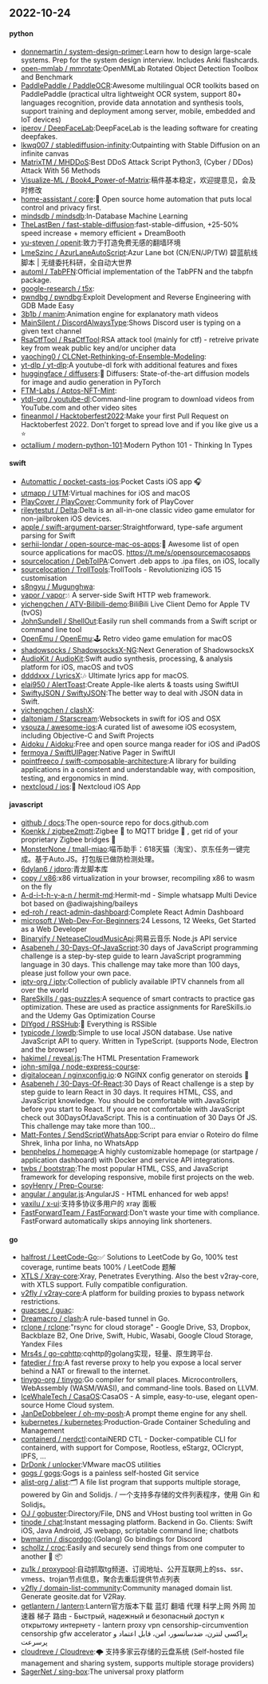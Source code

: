 ## 2022-10-24

#### python
* [donnemartin / system-design-primer](https://github.com/donnemartin/system-design-primer):Learn how to design large-scale systems. Prep for the system design interview. Includes Anki flashcards.
* [open-mmlab / mmrotate](https://github.com/open-mmlab/mmrotate):OpenMMLab Rotated Object Detection Toolbox and Benchmark
* [PaddlePaddle / PaddleOCR](https://github.com/PaddlePaddle/PaddleOCR):Awesome multilingual OCR toolkits based on PaddlePaddle (practical ultra lightweight OCR system, support 80+ languages recognition, provide data annotation and synthesis tools, support training and deployment among server, mobile, embedded and IoT devices)
* [iperov / DeepFaceLab](https://github.com/iperov/DeepFaceLab):DeepFaceLab is the leading software for creating deepfakes.
* [lkwq007 / stablediffusion-infinity](https://github.com/lkwq007/stablediffusion-infinity):Outpainting with Stable Diffusion on an infinite canvas
* [MatrixTM / MHDDoS](https://github.com/MatrixTM/MHDDoS):Best DDoS Attack Script Python3, (Cyber / DDos) Attack With 56 Methods
* [Visualize-ML / Book4_Power-of-Matrix](https://github.com/Visualize-ML/Book4_Power-of-Matrix):稿件基本稳定，欢迎提意见，会及时修改
* [home-assistant / core](https://github.com/home-assistant/core):🏡
Open source home automation that puts local control and privacy first.
* [mindsdb / mindsdb](https://github.com/mindsdb/mindsdb):In-Database Machine Learning
* [TheLastBen / fast-stable-diffusion](https://github.com/TheLastBen/fast-stable-diffusion):fast-stable-diffusion, +25-50% speed increase + memory efficient + DreamBooth
* [yu-steven / openit](https://github.com/yu-steven/openit):致力于打造免费无感的翻墙环境
* [LmeSzinc / AzurLaneAutoScript](https://github.com/LmeSzinc/AzurLaneAutoScript):Azur Lane bot (CN/EN/JP/TW) 碧蓝航线脚本 | 无缝委托科研，全自动大世界
* [automl / TabPFN](https://github.com/automl/TabPFN):Official implementation of the TabPFN and the tabpfn package.
* [google-research / t5x](https://github.com/google-research/t5x):
* [pwndbg / pwndbg](https://github.com/pwndbg/pwndbg):Exploit Development and Reverse Engineering with GDB Made Easy
* [3b1b / manim](https://github.com/3b1b/manim):Animation engine for explanatory math videos
* [MainSilent / DiscordAlwaysType](https://github.com/MainSilent/DiscordAlwaysType):Shows Discord user is typing on a given text channel
* [RsaCtfTool / RsaCtfTool](https://github.com/RsaCtfTool/RsaCtfTool):RSA attack tool (mainly for ctf) - retreive private key from weak public key and/or uncipher data
* [yaoching0 / CLCNet-Rethinking-of-Ensemble-Modeling](https://github.com/yaoching0/CLCNet-Rethinking-of-Ensemble-Modeling):
* [yt-dlp / yt-dlp](https://github.com/yt-dlp/yt-dlp):A youtube-dl fork with additional features and fixes
* [huggingface / diffusers](https://github.com/huggingface/diffusers):🤗
Diffusers: State-of-the-art diffusion models for image and audio generation in PyTorch
* [FTM-Labs / Aptos-NFT-Mint](https://github.com/FTM-Labs/Aptos-NFT-Mint):
* [ytdl-org / youtube-dl](https://github.com/ytdl-org/youtube-dl):Command-line program to download videos from YouTube.com and other video sites
* [fineanmol / Hacktoberfest2022](https://github.com/fineanmol/Hacktoberfest2022):Make your first Pull Request on Hacktoberfest 2022. Don't forget to spread love and if you like give us a
⭐️
* [octallium / modern-python-101](https://github.com/octallium/modern-python-101):Modern Python 101 - Thinking In Types

#### swift
* [Automattic / pocket-casts-ios](https://github.com/Automattic/pocket-casts-ios):Pocket Casts iOS app
🎧
* [utmapp / UTM](https://github.com/utmapp/UTM):Virtual machines for iOS and macOS
* [PlayCover / PlayCover](https://github.com/PlayCover/PlayCover):Community fork of PlayCover
* [rileytestut / Delta](https://github.com/rileytestut/Delta):Delta is an all-in-one classic video game emulator for non-jailbroken iOS devices.
* [apple / swift-argument-parser](https://github.com/apple/swift-argument-parser):Straightforward, type-safe argument parsing for Swift
* [serhii-londar / open-source-mac-os-apps](https://github.com/serhii-londar/open-source-mac-os-apps):🚀
Awesome list of open source applications for macOS. https://t.me/s/opensourcemacosapps
* [sourcelocation / DebToIPA](https://github.com/sourcelocation/DebToIPA):Convert .deb apps to .ipa files, on iOS, locally
* [sourcelocation / TrollTools](https://github.com/sourcelocation/TrollTools):TrollTools - Revolutionizing iOS 15 customisation
* [s8ngyu / Mugunghwa](https://github.com/s8ngyu/Mugunghwa):
* [vapor / vapor](https://github.com/vapor/vapor):💧
A server-side Swift HTTP web framework.
* [yichengchen / ATV-Bilibili-demo](https://github.com/yichengchen/ATV-Bilibili-demo):BiliBili Live Client Demo for Apple TV (tvOS)
* [JohnSundell / ShellOut](https://github.com/JohnSundell/ShellOut):Easily run shell commands from a Swift script or command line tool
* [OpenEmu / OpenEmu](https://github.com/OpenEmu/OpenEmu):🕹
Retro video game emulation for macOS
* [shadowsocks / ShadowsocksX-NG](https://github.com/shadowsocks/ShadowsocksX-NG):Next Generation of ShadowsocksX
* [AudioKit / AudioKit](https://github.com/AudioKit/AudioKit):Swift audio synthesis, processing, & analysis platform for iOS, macOS and tvOS
* [ddddxxx / LyricsX](https://github.com/ddddxxx/LyricsX):🎶
Ultimate lyrics app for macOS.
* [elai950 / AlertToast](https://github.com/elai950/AlertToast):Create Apple-like alerts & toasts using SwiftUI
* [SwiftyJSON / SwiftyJSON](https://github.com/SwiftyJSON/SwiftyJSON):The better way to deal with JSON data in Swift.
* [yichengchen / clashX](https://github.com/yichengchen/clashX):
* [daltoniam / Starscream](https://github.com/daltoniam/Starscream):Websockets in swift for iOS and OSX
* [vsouza / awesome-ios](https://github.com/vsouza/awesome-ios):A curated list of awesome iOS ecosystem, including Objective-C and Swift Projects
* [Aidoku / Aidoku](https://github.com/Aidoku/Aidoku):Free and open source manga reader for iOS and iPadOS
* [fermoya / SwiftUIPager](https://github.com/fermoya/SwiftUIPager):Native Pager in SwiftUI
* [pointfreeco / swift-composable-architecture](https://github.com/pointfreeco/swift-composable-architecture):A library for building applications in a consistent and understandable way, with composition, testing, and ergonomics in mind.
* [nextcloud / ios](https://github.com/nextcloud/ios):📱
Nextcloud iOS App

#### javascript
* [github / docs](https://github.com/github/docs):The open-source repo for docs.github.com
* [Koenkk / zigbee2mqtt](https://github.com/Koenkk/zigbee2mqtt):Zigbee
🐝
to MQTT bridge
🌉
, get rid of your proprietary Zigbee bridges
🔨
* [MonsterNone / tmall-miao](https://github.com/MonsterNone/tmall-miao):喵币助手：618天猫（淘宝）、京东任务一键完成。基于Auto.JS。打包版已做防检测处理。
* [6dylan6 / jdpro](https://github.com/6dylan6/jdpro):青龙脚本库
* [copy / v86](https://github.com/copy/v86):x86 virtualization in your browser, recompiling x86 to wasm on the fly
* [A-d-i-t-h-y-a-n / hermit-md](https://github.com/A-d-i-t-h-y-a-n/hermit-md):Hermit-md - Simple whatsapp Multi Device bot based on @adiwajshing/baileys
* [ed-roh / react-admin-dashboard](https://github.com/ed-roh/react-admin-dashboard):Complete React Admin Dashboard
* [microsoft / Web-Dev-For-Beginners](https://github.com/microsoft/Web-Dev-For-Beginners):24 Lessons, 12 Weeks, Get Started as a Web Developer
* [Binaryify / NeteaseCloudMusicApi](https://github.com/Binaryify/NeteaseCloudMusicApi):网易云音乐 Node.js API service
* [Asabeneh / 30-Days-Of-JavaScript](https://github.com/Asabeneh/30-Days-Of-JavaScript):30 days of JavaScript programming challenge is a step-by-step guide to learn JavaScript programming language in 30 days. This challenge may take more than 100 days, please just follow your own pace.
* [iptv-org / iptv](https://github.com/iptv-org/iptv):Collection of publicly available IPTV channels from all over the world
* [RareSkills / gas-puzzles](https://github.com/RareSkills/gas-puzzles):A sequence of smart contracts to practice gas optimization. These are used as practice assignments for RareSkills.io and the Udemy Gas Optimization Course
* [DIYgod / RSSHub](https://github.com/DIYgod/RSSHub):🍰
Everything is RSSible
* [typicode / lowdb](https://github.com/typicode/lowdb):Simple to use local JSON database. Use native JavaScript API to query. Written in TypeScript. (supports Node, Electron and the browser)
* [hakimel / reveal.js](https://github.com/hakimel/reveal.js):The HTML Presentation Framework
* [john-smilga / node-express-course](https://github.com/john-smilga/node-express-course):
* [digitalocean / nginxconfig.io](https://github.com/digitalocean/nginxconfig.io):⚙️
NGINX config generator on steroids
💉
* [Asabeneh / 30-Days-Of-React](https://github.com/Asabeneh/30-Days-Of-React):30 Days of React challenge is a step by step guide to learn React in 30 days. It requires HTML, CSS, and JavaScript knowledge. You should be comfortable with JavaScript before you start to React. If you are not comfortable with JavaScript check out 30DaysOfJavaScript. This is a continuation of 30 Days Of JS. This challenge may take more than 100…
* [Matt-Fontes / SendScriptWhatsApp](https://github.com/Matt-Fontes/SendScriptWhatsApp):Script para enviar o Roteiro do filme Shrek, linha por linha, no WhatsApp
* [benphelps / homepage](https://github.com/benphelps/homepage):A highly customizable homepage (or startpage / application dashboard) with Docker and service API integrations.
* [twbs / bootstrap](https://github.com/twbs/bootstrap):The most popular HTML, CSS, and JavaScript framework for developing responsive, mobile first projects on the web.
* [soyHenry / Prep-Course](https://github.com/soyHenry/Prep-Course):
* [angular / angular.js](https://github.com/angular/angular.js):AngularJS - HTML enhanced for web apps!
* [vaxilu / x-ui](https://github.com/vaxilu/x-ui):支持多协议多用户的 xray 面板
* [FastForwardTeam / FastForward](https://github.com/FastForwardTeam/FastForward):Don't waste your time with compliance. FastForward automatically skips annoying link shorteners.

#### go
* [halfrost / LeetCode-Go](https://github.com/halfrost/LeetCode-Go):✅
Solutions to LeetCode by Go, 100% test coverage, runtime beats 100% / LeetCode 题解
* [XTLS / Xray-core](https://github.com/XTLS/Xray-core):Xray, Penetrates Everything. Also the best v2ray-core, with XTLS support. Fully compatible configuration.
* [v2fly / v2ray-core](https://github.com/v2fly/v2ray-core):A platform for building proxies to bypass network restrictions.
* [guacsec / guac](https://github.com/guacsec/guac):
* [Dreamacro / clash](https://github.com/Dreamacro/clash):A rule-based tunnel in Go.
* [rclone / rclone](https://github.com/rclone/rclone):"rsync for cloud storage" - Google Drive, S3, Dropbox, Backblaze B2, One Drive, Swift, Hubic, Wasabi, Google Cloud Storage, Yandex Files
* [Mrs4s / go-cqhttp](https://github.com/Mrs4s/go-cqhttp):cqhttp的golang实现，轻量、原生跨平台.
* [fatedier / frp](https://github.com/fatedier/frp):A fast reverse proxy to help you expose a local server behind a NAT or firewall to the internet.
* [tinygo-org / tinygo](https://github.com/tinygo-org/tinygo):Go compiler for small places. Microcontrollers, WebAssembly (WASM/WASI), and command-line tools. Based on LLVM.
* [IceWhaleTech / CasaOS](https://github.com/IceWhaleTech/CasaOS):CasaOS - A simple, easy-to-use, elegant open-source Home Cloud system.
* [JanDeDobbeleer / oh-my-posh](https://github.com/JanDeDobbeleer/oh-my-posh):A prompt theme engine for any shell.
* [kubernetes / kubernetes](https://github.com/kubernetes/kubernetes):Production-Grade Container Scheduling and Management
* [containerd / nerdctl](https://github.com/containerd/nerdctl):contaiNERD CTL - Docker-compatible CLI for containerd, with support for Compose, Rootless, eStargz, OCIcrypt, IPFS, ...
* [DrDonk / unlocker](https://github.com/DrDonk/unlocker):VMware macOS utilities
* [gogs / gogs](https://github.com/gogs/gogs):Gogs is a painless self-hosted Git service
* [alist-org / alist](https://github.com/alist-org/alist):🗂️
A file list program that supports multiple storage, powered by Gin and Solidjs. / 一个支持多存储的文件列表程序，使用 Gin 和 Solidjs。
* [OJ / gobuster](https://github.com/OJ/gobuster):Directory/File, DNS and VHost busting tool written in Go
* [tinode / chat](https://github.com/tinode/chat):Instant messaging platform. Backend in Go. Clients: Swift iOS, Java Android, JS webapp, scriptable command line; chatbots
* [bwmarrin / discordgo](https://github.com/bwmarrin/discordgo):(Golang) Go bindings for Discord
* [schollz / croc](https://github.com/schollz/croc):Easily and securely send things from one computer to another
🐊
📦
* [zu1k / proxypool](https://github.com/zu1k/proxypool):自动抓取tg频道、订阅地址、公开互联网上的ss、ssr、vmess、trojan节点信息，聚合去重后提供节点列表
* [v2fly / domain-list-community](https://github.com/v2fly/domain-list-community):Community managed domain list. Generate geosite.dat for V2Ray.
* [getlantern / lantern](https://github.com/getlantern/lantern):Lantern官方版本下载 蓝灯 翻墙 代理 科学上网 外网 加速器 梯子 路由 - Быстрый, надежный и безопасный доступ к открытому интернету - lantern proxy vpn censorship-circumvention censorship gfw accelerator پراکسی لنترن، ضدسانسور، امن، قابل اعتماد و پرسرعت
* [cloudreve / Cloudreve](https://github.com/cloudreve/Cloudreve):🌩
支持多家云存储的云盘系统 (Self-hosted file management and sharing system, supports multiple storage providers)
* [SagerNet / sing-box](https://github.com/SagerNet/sing-box):The universal proxy platform
